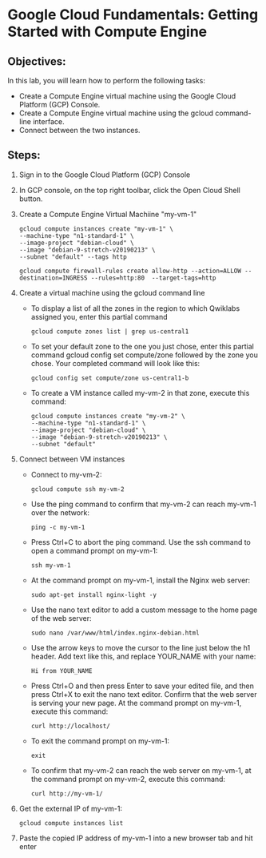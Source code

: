 # Google Cloud Fundamentals: Getting Started with Compute Engine

## Objectives:
In this lab, you will learn how to perform the following tasks:
 - Create a Compute Engine virtual machine using the Google Cloud Platform (GCP) Console.
 - Create a Compute Engine virtual machine using the gcloud command-line interface.
 - Connect between the two instances.

## Steps: 

1. Sign in to the Google Cloud Platform (GCP) Console

2. In GCP console, on the top right toolbar, click the Open Cloud Shell button.

3. Create a Compute Engine Virtual Machiine "my-vm-1"
      ```
      gcloud compute instances create "my-vm-1" \
      --machine-type "n1-standard-1" \
      --image-project "debian-cloud" \
      --image "debian-9-stretch-v20190213" \
      --subnet "default" --tags http
      ```
      ```
      gcloud compute firewall-rules create allow-http --action=ALLOW --destination=INGRESS --rules=http:80  --target-tags=http
      ```

4. Create a virtual machine using the gcloud command line
   - To display a list of all the zones in the region to which Qwiklabs assigned you, enter this partial command 
      ```
      gcloud compute zones list | grep us-central1
      ```
   - To set your default zone to the one you just chose, enter this partial command gcloud config set compute/zone followed by the zone you chose.
      Your completed command will look like this:
      ```
      gcloud config set compute/zone us-central1-b
      ```
   - To create a VM instance called my-vm-2 in that zone, execute this command:
      ```
      gcloud compute instances create "my-vm-2" \
      --machine-type "n1-standard-1" \
      --image-project "debian-cloud" \
      --image "debian-9-stretch-v20190213" \
      --subnet "default"
      ```

5. Connect between VM instances

   - Connect to my-vm-2:
      ```
      gcloud compute ssh my-vm-2
      ```
   - Use the ping command to confirm that my-vm-2 can reach my-vm-1 over the network:
      ```
      ping -c my-vm-1
      ```
   - Press Ctrl+C to abort the ping command. Use the ssh command to open a command prompt on my-vm-1:
      ```
      ssh my-vm-1
      ```
   - At the command prompt on my-vm-1, install the Nginx web server:
      ```
      sudo apt-get install nginx-light -y
      ```
   - Use the nano text editor to add a custom message to the home page of the web server:
      ```
      sudo nano /var/www/html/index.nginx-debian.html
      ```
   - Use the arrow keys to move the cursor to the line just below the h1 header. Add text like this, and replace YOUR_NAME with your name:
      ```
      Hi from YOUR_NAME
      ```
   - Press Ctrl+O and then press Enter to save your edited file, and then press Ctrl+X to exit the nano text editor.
      Confirm that the web server is serving your new page. At the command prompt on my-vm-1, execute this command:
      ```
      curl http://localhost/
      ```
   - To exit the command prompt on my-vm-1:
      ```
      exit
      ```
   - To confirm that my-vm-2 can reach the web server on my-vm-1, at the command prompt on my-vm-2, execute this command:
      ```
      curl http://my-vm-1/
      ```
6. Get the external IP of my-vm-1:
      ```
      gcloud compute instances list
      ```
7. Paste the copied IP address of my-vm-1 into a new browser tab and hit enter      
 
